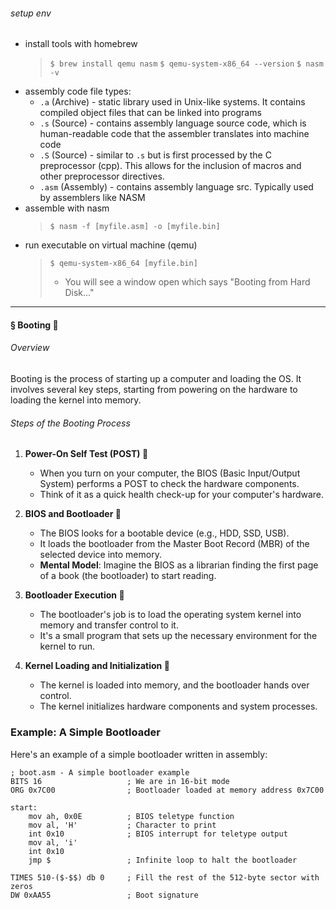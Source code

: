 ###### setup env
- install tools with homebrew
    > `$ brew install qemu nasm`
    > `$ qemu-system-x86_64 --version`
    > `$ nasm -v`
- assembly code file types:
    - `.a` (Archive) - static library used in Unix-like systems. It contains compiled object files that can be linked into programs
    - `.s` (Source) - contains assembly language source code, which is human-readable code that the assembler translates into machine code
    - `.S` (Source) - similar to `.s` but is first processed by the C preprocessor (cpp). This allows for the inclusion of macros and other preprocessor directives.
    - `.asm` (Assembly) - contains assembly language src. Typically used by assemblers like NASM
- assemble with nasm
    > `$ nasm -f [myfile.asm] -o [myfile.bin]`
- run executable on virtual machine (qemu)
    > `$ qemu-system-x86_64 [myfile.bin]`
    > - You will see a window open which says "Booting from Hard Disk..."
---

#### § Booting 🚀

###### Overview

Booting is the process of starting up a computer and loading the OS. It involves several key steps, starting from powering on the hardware to loading the kernel into memory.

###### Steps of the Booting Process

1. **Power-On Self Test (POST) 🔌**
   - When you turn on your computer, the BIOS (Basic Input/Output System) performs a POST to check the hardware components.
   - Think of it as a quick health check-up for your computer's hardware.

2. **BIOS and Bootloader 📜**
   - The BIOS looks for a bootable device (e.g., HDD, SSD, USB).
   - It loads the bootloader from the Master Boot Record (MBR) of the selected device into memory.
   - **Mental Model**: Imagine the BIOS as a librarian finding the first page of a book (the bootloader) to start reading.

3. **Bootloader Execution 🔄**
   - The bootloader's job is to load the operating system kernel into memory and transfer control to it.
   - It's a small program that sets up the necessary environment for the kernel to run.

4. **Kernel Loading and Initialization 🧠**
   - The kernel is loaded into memory, and the bootloader hands over control.
   - The kernel initializes hardware components and system processes.

### Example: A Simple Bootloader

Here's an example of a simple bootloader written in assembly:

```assembly
; boot.asm - A simple bootloader example
BITS 16                   ; We are in 16-bit mode
ORG 0x7C00                ; Bootloader loaded at memory address 0x7C00

start:
    mov ah, 0x0E          ; BIOS teletype function
    mov al, 'H'           ; Character to print
    int 0x10              ; BIOS interrupt for teletype output
    mov al, 'i'
    int 0x10
    jmp $                 ; Infinite loop to halt the bootloader

TIMES 510-($-$$) db 0     ; Fill the rest of the 512-byte sector with zeros
DW 0xAA55                 ; Boot signature
